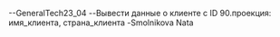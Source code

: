 --GeneralTech23_04
--Вывести данные о клиенте с ID 90.проекция: имя_клиента, страна_клиента
-Smolnikova Nata